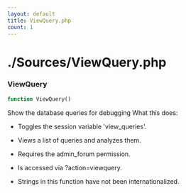 ```yaml
---
layout: default
title: ViewQuery.php
count: 1
---
```


# ./Sources/ViewQuery.php

### ViewQuery

```php
function ViewQuery()
```
Show the database queries for debugging
What this does:
- Toggles the session variable 'view_queries'.

- Views a list of queries and analyzes them.
- Requires the admin_forum permission.
- Is accessed via ?action=viewquery.
- Strings in this function have not been internationalized.

